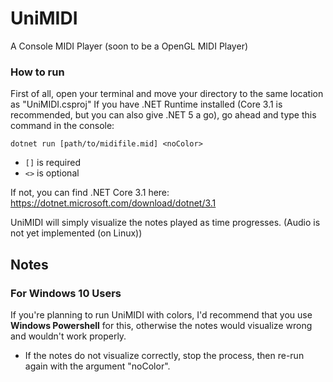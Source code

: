 # UniMIDI
A Console MIDI Player (soon to be a OpenGL MIDI Player)

### How to run
First of all, open your terminal and move your directory to the same location as "UniMIDI.csproj"
If you have .NET Runtime installed (Core 3.1 is recommended, but you can also give .NET 5 a go), go ahead and type this command in the console:

```dotnet run [path/to/midifile.mid] <noColor>```

- `[]` is required
- `<>` is optional

If not, you can find .NET Core 3.1 here:
https://dotnet.microsoft.com/download/dotnet/3.1

UniMIDI will simply visualize the notes played as time progresses. (Audio is not yet implemented (on Linux))

## Notes
### For Windows 10 Users
If you're planning to run UniMIDI with colors, I'd recommend that you use **Windows Powershell** for this, otherwise the notes would visualize wrong and wouldn't work properly.
- If the notes do not visualize correctly, stop the process, then re-run again with the argument "noColor".
